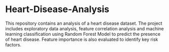 # Heart-Disease-Analysis
This repository contains an analysis of a heart disease dataset. The project includes exploratory data analysis, feature correlation analysis and machine learning classification using Random Forest Model to predict the presence of heart disease. Feature importance is also evaluated to identify key risk factors.

